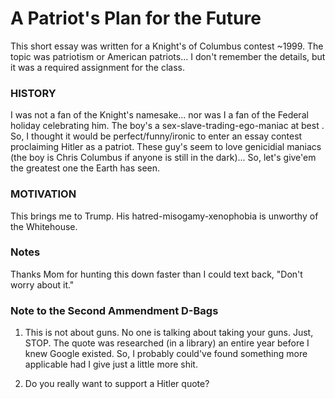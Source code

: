 # A Patriot's Plan for the Future
This short essay was written for a Knight's of Columbus contest ~1999.  The topic was patriotism or American patriots...  I don't remember the details, but it was a required assignment for the class. 

### HISTORY
I was not a fan of the Knight's namesake...  nor was I a fan of the Federal holiday celebrating him.  The boy's a sex-slave-trading-ego-maniac at best .  So, I thought it would be perfect/funny/ironic to enter an essay contest proclaiming Hitler as a patriot.  These guy's seem to love genicidial maniacs (the boy is Chris Columbus if anyone is still in the dark)... So, let's give'em the greatest one the Earth has seen.

### MOTIVATION
This brings me to Trump.  His hatred-misogamy-xenophobia is unworthy of the Whitehouse. 

### Notes
Thanks Mom for hunting this down faster than I could text back, "Don't worry about it."


### Note to the Second Ammendment D-Bags
1. This is not about guns.  No one is talking about taking your guns. Just, STOP.  The quote was researched (in a library) an entire year before I knew Google existed.  So, I probably could've found something more applicable had I give just a little more shit.  

2. Do you really want to support a Hitler quote?